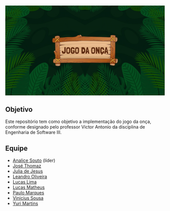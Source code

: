 <p align="center">
  <img src="./capa.png" width="1336" heigth="751.5" alt="Descrição da Imagem">
</p>

## Objetivo
Este repositório tem como objetivo a implementação do jogo da onça, conforme designado pelo professor Victor Antonio da disciplina de Engenharia de Software III.

## Equipe

- [Analice Souto](https://www.linkedin.com/in/analicesouto/) (líder)
- [José Thomaz](https://www.linkedin.com/in/jose-thomaz/)
- [Julia de Jesus](https://www.linkedin.com/in/julia-de-jesus-dos-santos/)
- [Leandro Oliveira](www.linkedin.com/in/leandro-de-oliveira-26091721b)
- [Lucas Lima](https://www.linkedin.com/in/lucas-lima-1301/)
- [Lucas Matheus]()
- [Paulo Marques](https://www.linkedin.com/in/paulo-marques-gonçalves/)
- [Vinicius Sousa]()
- [Yuri Martins]()
